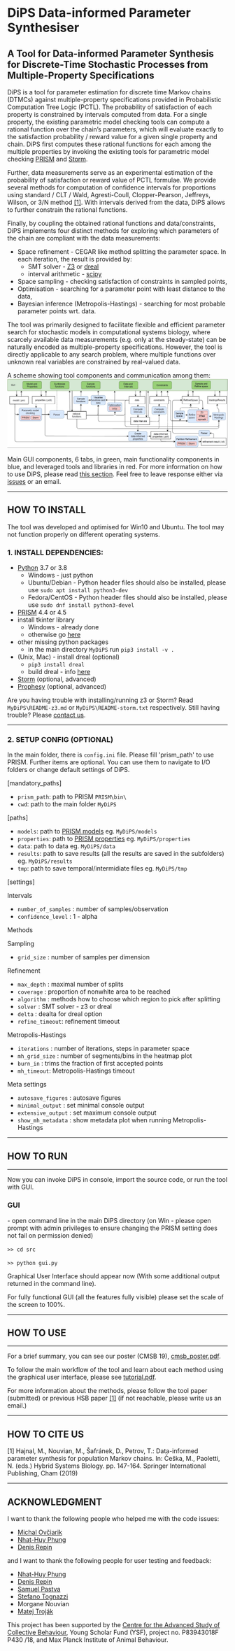 # DiPS Data-informed Parameter Synthesiser

## A Tool for Data-informed Parameter Synthesis for Discrete-Time Stochastic Processes from Multiple-Property Specifications

DiPS is a tool for parameter estimation for discrete time Markov chains (DTMCs) against multiple-property specifications provided in Probabilistic Computation Tree Logic (PCTL). 
The probability of satisfaction of each property is constrained by intervals computed from data. 
For a single property, the existing parametric model checking tools can compute a rational function over the chain’s parameters, which will evaluate exactly to the satisfaction probability / reward value for a given single property and chain.
DiPS first computes these rational functions for each among the multiple properties by invoking the existing tools for parametric model checking [PRISM](http://www.prismmodelchecker.org) and [Storm](http://www.stormchecker.org/). 

Further, data measurements serve as an experimental estimation of the probability of satisfaction or reward value of PCTL formulae.
We provide several methods for computation of confidence intervals for proportions using standard / CLT / Wald, Agresti-Coull, Clopper-Pearson, Jeffreys, Wilson,  or 3/N method [[1]](https://projecteuclid.org/journals/statistical-science/volume-16/issue-2/Interval-Estimation-for-a-Binomial-Proportion/10.1214/ss/1009213286.full).
With intervals derived from the data, DiPS allows to further constrain the rational functions.

Finally, by coupling the obtained rational functions and data/constraints, DiPS implements four distinct methods for exploring which parameters of the
chain are compliant with the data measurements:

 * Space refinement - CEGAR like method splitting the parameter space. In each iteration, the result is provided by:
    * SMT solver - [Z3](https://github.com/Z3Prover/z3) or [dreal](http://dreal.github.io/)
    * interval arithmetic - [scipy](https://www.scipy.org/)
* Space sampling - checking satisfaction of constraints in sampled points, 
* Optimisation - searching for a parameter point with least distance to the data, 
* Bayesian inference (Metropolis-Hastings) - searching for most probable parameter points wrt. data.



The tool was primarily designed to facilitate flexible and efficient parameter search for stochastic models in computational systems biology, where scarcely available data measurements (e.g. only at the steady-state) can be naturally encoded as multiple-property specifications.
However, the tool is directly applicable to any search problem, where multiple functions over unknown real variables are constrained by real-valued data.


A scheme showing tool components and communication among them:
![Architecure of DiPS. Main GUI components in green, main functionality components in blue, and leveraged tools and libraries in red.](architecture.jpg)

Main GUI components, 6 tabs, in green, main functionality components in blue, and leveraged tools and libraries in red.
For more information on how to use DiPS, please read [this section](#HOW-TO-USE).
Feel free to leave response either via [issues](https://github.com/xhajnal/DiPS/issues/new) or an email.
*****
## HOW TO INSTALL

The tool was developed and optimised for Win10 and Ubuntu. The tool may not function properly on different operating systems.

### 1. INSTALL DEPENDENCIES:

* [Python](https://www.python.org/) 3.7 or 3.8
    * Windows - just python
    * Ubuntu/Debian - Python header files should also be installed, please use `sudo apt install python3-dev`
    * Fedora/CentOS - Python header files should also be installed, please use `sudo dnf install python3-devel`
* [PRISM](http://www.prismmodelchecker.org) 4.4 or 4.5
* install tkinter library 
  * Windows - already done
  * otherwise go [here](https://tkdocs.com/tutorial/install.html) 
* other missing python packages 
  * in the main directory `MyDiPS` run `pip3 install -v .`
* (Unix, Mac) - install dreal (optional)
  * `pip3 install dreal`
  * build dreal - info [here](https://github.com/dreal/dreal4#how-to-build)
* [Storm](http://www.stormchecker.org/) (optional, advanced) 
* [Prophesy](https://moves.rwth-aachen.de/research/tools/prophesy/) (optional, advanced)

Are you having trouble with installing/running z3 or Storm? Read `MyDiPS\README-z3.md` or `MyDiPS\README-storm.txt` respectively. 
Still having trouble? Please [contact us](https://github.com/xhajnal/DiPS/issues/new).

****
### 2. SETUP CONFIG (OPTIONAL)

In the main folder, there is `config.ini` file. Please fill 'prism_path' to use PRISM. Further items are optional. You can use them to navigate to I/O folders or change default settings of DiPS.   

[mandatory_paths]
* `prism_path`: path to PRISM `PRISM\bin\`
* `cwd`: path to the main folder `MyDiPS`

[paths]
* `models`: path to [PRISM models](http://www.prismmodelchecker.org/tutorial/die.php) eg. `MyDiPS/models`
* `properties`: path to [PRISM properties](https://www.prismmodelchecker.org/manual/PropertySpecification/Introduction) eg. `MyDiPS/properties`
* `data`: path to data eg. `MyDiPS/data`
* `results`: path to save results (all the results are saved in the subfolders) eg. `MyDiPS/results`
* `tmp`: path to save temporal/intermidiate files  eg. `MyDiPS/tmp`

[settings]

Intervals
* `number_of_samples` :  number of samples/observation
* `confidence_level` : 1 - alpha

Methods

Sampling
* `grid_size` : number of samples per dimension

Refinement
* `max_depth` : maximal number of splits
* `coverage` : proportion of nonwhite area to be reached
* `algorithm` : methods how to choose which region to pick after splitting
* `solver` : SMT solver - z3 or dreal
* `delta` : dealta for dreal option
* `refine_timeout`: refinement timeout

Metropolis-Hastings
* `iterations` : number of iterations, steps in parameter space
* `mh_grid_size` : number of segments/bins in the heatmap plot
* `burn_in` : trims the fraction of first accepted points
* `mh_timeout`: Metropolis-Hastings timeout

Meta settings
* `autosave_figures` : autosave figures
* `minimal_output` : set minimal console output
* `extensive_output` : set maximum console output
* `show_mh_metadata` : show metadata plot when running Metropolis-Hastings

*****
## HOW TO RUN

*****
Now you can invoke DiPS in console, import the source code, or run the tool with GUI.

### GUI
\- open command line in the main DiPS directory (on Win - please open prompt with admin privileges to ensure changing the PRISM setting does not fail on permission denied)

`>> cd src`

`>> python gui.py`

Graphical User Interface should appear now (With some additional output returned in the command line). 

For fully functional GUI (all the features fully visible) please set the scale of the screen to 100%.


*****
## HOW TO USE

*****
For a brief summary, you can see our poster (CMSB 19), [cmsb_poster.pdf](https://github.com/xhajnal/DiPS/blob/master/cmsb_poster.pdf).

To follow the main workflow of the tool and learn about each method using the graphical user interface, please see [tutorial.pdf](https://github.com/xhajnal/DiPS/blob/master/tutorial.pdf).

For more information about the methods, please follow the tool paper (submitted) or previous HSB paper [[1]](#one) (if not reachable, please write us an email.)


*****
## HOW TO CITE US

<a name="one"> </a>
[1] Hajnal, M., Nouvian, M., Šafránek, D., Petrov, T.: Data-informed parameter synthesis for population Markov chains. In: Češka, M., Paoletti, N. (eds.) Hybrid Systems Biology. pp. 147-164. Springer International Publishing, Cham (2019)

*****
## ACKNOWLEDGMENT

I want to thank the following people who helped me with the code issues:
* [Michal Ovčiarik](https://github.com/bargulg)
* [Nhat-Huy Phung](https://github.com/huypn12)
* [Denis Repin](https://github.com/dennerepin)

and I want to thank the following people for user testing and feedback:
* [Nhat-Huy Phung](https://github.com/huypn12)
* [Denis Repin](https://github.com/dennerepin)
* [Samuel Pastva](https://github.com/daemontus)
* [Stefano Tognazzi](https://github.com/stefanotognazzi)
* Morgane Nouvian
* [Matej Troják](https://github.com/xtrojak)

This project has been supported by the [Centre for the Advanced Study of Collective Behaviour](https://www.exc.uni-konstanz.de/collective-behaviour/), Young Scholar
Fund (YSF), project no. P83943018F P430 /18, and Max Planck Institute of Animal Behaviour.
